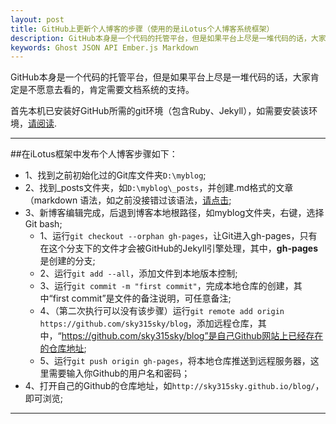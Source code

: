 ```yaml
---
layout: post
title: GitHub上更新个人博客的步骤（使用的是iLotus个人博客系统框架）
description: GitHub本身是一个代码的托管平台，但是如果平台上尽是一堆代码的话，大家肯定是不愿意去看的，肯定需要文档系统的支持。
keywords: Ghost JSON API Ember.js Markdown
---
```


GitHub本身是一个代码的托管平台，但是如果平台上尽是一堆代码的话，大家肯定是不愿意去看的，肯定需要文档系统的支持。

首先本机已安装好GitHub所需的git环境（包含Ruby、Jekyll），如需要安装该环境，[请阅读](http://www.bytetown.net/2014/08/27/001-setup-an-own-blog-on-github.html).

---

##在iLotus框架中发布个人博客步骤如下：

* 1、找到之前初始化过的Git库文件夹`D:\myblog`;
* 2、找到_posts文件夹，如`D:\myblog\_posts`，并创建.md格式的文章（markdown 语法，如之前没接错过该语法，[请点击](http://www.bytetown.net/2014/08/26/002-about-markdown.html);
* 3、新博客编辑完成，后退到博客本地根路径，如myblog文件夹，右键，选择Git bash;
	* 1、运行`git checkout --orphan gh-pages`，让Git进入gh-pages，只有在这个分支下的文件才会被GitHub的Jekyll引擎处理，其中，**gh-pages**是创建的分支;
    * 2、运行`git add --all`，添加文件到本地版本控制;
	* 3、运行`git commit -m "first commit"`，完成本地仓库的创建，其中“first commit”是文件的备注说明，可任意备注;
	* 4、（第二次执行可以没有该步骤）运行`git remote add origin https://github.com/sky315sky/blog`，添加远程仓库，其中，“https://github.com/sky315sky/blog”是自己Github网站上已经存在的仓库地址;
	* 5、运行`git push origin gh-pages`，将本地仓库推送到远程服务器，这里需要输入你Github的用户名和密码；
* 4、打开自己的Github的仓库地址，如`http://sky315sky.github.io/blog/`，即可浏览;

---


<!-- UY BEGIN -->
<div id="uyan_frame"></div>
<script type="text/javascript" src="http://v2.uyan.cc/code/uyan.js?uid=1963116"></script>
<!-- UY END -->
